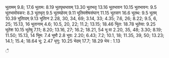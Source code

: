 भूतामम् 9.8; 17.6 भूताम: 8.19 भूतपृथभावम् 13.30 भूतभतृ 13.16 भूतभावन 10.15 भूतभावन: 9.5 भूतभावोवकर: 8.3 भूतभृत् 9.5 भूतमहेरम् 9.11 भूतिवशेषसंघान् 11.15 भूतसग 16.6 भूतथ: 9.5 भूतम् 10.39 भूतािदम् 9.13 भूतािन 2.28, 30, 34, 69; 3.14, 33; 4.35; 7.6, 26; 8.22; 9.5, 6, 25; 15.13, 16 भूतानाम् 4.6; 10.5, 20, 22; 11.2; 13.15; 18.46 भूित: 18.78 भूतेया: 9.25 भूतेश 10.15 भूतेषु 7.11; 8.20; 13.16, 27; 16.2; 18.21, 54 भू वा 2.20, 35, 48; 3.30; 8.19; 11.50; 15.13, 14 भूिम: 7.4 भूमौ 2.8 भूय: 2.20; 6.43; 7.2; 10.1, 18; 11.35, 39, 50; 13.23; 14.1; 15.4; 18.64 भू: 2.47 भृगु: 10.25 भेदम् 17.7; 18.29 भेय : 1.13

ै